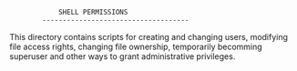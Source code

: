 				SHELL PERMISSIONS
			------------------------------------
This directory contains scripts for creating and changing users, modifying file access rights, changing file ownership, temporarily becomming superuser and other ways to grant administrative privileges.
